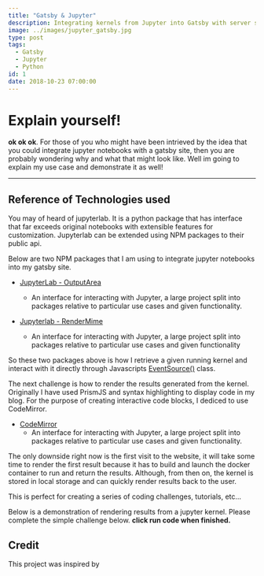 ```yaml
---
title: "Gatsby & Jupyter"
description: Integrating kernels from Jupyter into Gatsby with server side events. Interactive code blocks with code execution powered by kernels from jupyter!
image: ../images/jupyter_gatsby.jpg
type: post
tags:
  - Gatsby
  - Jupyter
  - Python
id: 1
date: 2018-10-23 07:00:00
---
```


# Explain yourself!

**ok ok ok**. For those of you who might have been intrieved by the idea that you could integrate jupyter notebooks with a gatsby site, then you are probably wondering why and what that might look like. Well im going to explain my use case and demonstrate it as well!

---

## Reference of Technologies used

You may of heard of jupyterlab. It is a python package that has interface that far exceeds original notebooks with extensible features for customization. Jupyterlab can be extended using NPM packages to their public api.

<githubreadme user="jupyterlab" repo="jupyterlab"></githubreadme>


Below are two NPM packages that I am using to integrate jupyter notebooks into my gatsby site.


*  [JupyterLab - OutputArea](https://github.com/jupyterlab/jupyterlab/tree/master/packages/outputarea)
    -   An interface for interacting with Jupyter, a large project split into packages relative to particular use cases and given functionality.

*  [Jupyterlab - RenderMime](https://github.com/jupyterlab/jupyterlab/tree/master/packages/rendermime-interface)
    -   An interface for interacting with Jupyter, a large project split into  packages relative to particular use cases and given functionality


So these two packages above is how I retrieve a given running kernel and interact with it directly through Javascripts [EventSource()](https://developer.mozilla.org/en-US/docs/Web/API/EventSource)  class.

The next challenge is how to render the results generated from the kernel. Originally I have used PrismJS and syntax highlighting to display code in my blog. For the purpose of creating interactive code blocks, I dediced to use CodeMirror.

*  [CodeMirror](https://www.npmjs.com/package/codemirror)
    -   An interface for interacting with Jupyter, a large project split into packages relative to particular use cases and given functionality.

<githubreadme user="codemirror" repo="CodeMirror"></githubreadme>



The only downside right now is the first visit to the website, it will take some time to render the first result because it has to build and launch the docker container to run and return the results. Although, from then on, the kernel is stored in local storage and can quickly render results back to the user.

This is perfect for creating a series of coding challenges, tutorials, etc...


<challenge id="1" title="test">

Below is a demonstration of rendering results from a jupyter kernel. Please complete the simple challenge below. **click run code when finished.**

  <codeblock source="exc_01_01_01">
  </codeblock>
  
</challenge>

## Credit

This project was inspired by

<githubreadme user="minrk" repo="thebelab"></githubreadme>

<sociallinks title="Gatsby & Jupyter" path="jupyter&gatsby" description="Integrating kernels from Jupyter into Gatsby with server side events. Interactive code blocks with code execution powered by kernels from jupyter!"></sociallinks>


<banner author="Dillan Teagle"></banner>